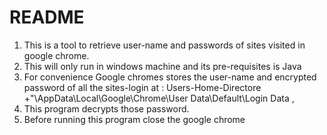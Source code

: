 # README

1. This is a tool to retrieve user-name and passwords of sites visited in google chrome.
2. This will only run in windows machine and its pre-requisites is Java
3. For convenience Google chromes stores the user-name and encrypted password of all the sites-login  at :
 Users-Home-Directore +"\\AppData\\Local\\Google\\Chrome\\User Data\\Default\\Login Data , 
 4. This program decrypts those password.
 5. Before running this program close the google chrome